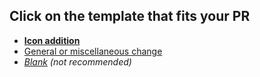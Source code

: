 <!-- Please open the `Preview` tab to select a template -->

## Click on the template that fits your PR
* [**Icon addition**](?expand=1&template=icon_addition.md&labels=needs+review,icon+change)
* [General or miscellaneous change](?expand=1&template=general_change.md)
* *[Blank](?expand=1&body=+) (not recommended)*
